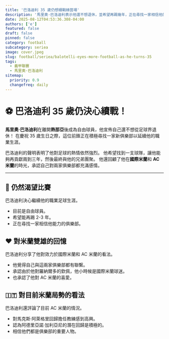 ```yaml
---
title: '巴洛迪利 35 歲仍想續戰綠茵場'
description: '馬里奧·巴洛迪利表示他還不想退休，並希望再踢幾年，正在尋找一家相信他的俱樂部。'
date: 2025-08-12T04:53:36.308-04:00
authors: ['e']
featured: false
draft: false
pinned: false
category: football
subcategory: seriea
image: cover.jpeg
slug: football/seriea/balotelli-eyes-more-football-as-he-turns-35
tags:
  - 義甲聯賽
  - 馬里奧·巴洛迪利
sitemap:
  priority: 0.9
  changefreq: daily
---
```


# ⚽ 巴洛迪利 35 歲仍決心續戰！

**馬里奧·巴洛迪利**在離開**熱那亞**後成為自由球員，他宣佈自己還不想從足球界退休！ 在慶祝 35 歲生日之際，這位前鋒正在積極尋找一家新俱樂部以延續他的職業生涯。

巴洛迪利的聲明表明了他對足球的熱情依然強烈。 他希望找到一支球隊，讓他能夠再貢獻兩到三年，然後最終與他的兄弟團聚。 他還回顧了他在**國際米蘭**和 **AC 米蘭**的時光，承認自己對兩家俱樂部都充滿感情。

---

## 🤔 仍然渴望比賽

巴洛迪利決心繼續他的職業足球生涯。

*   目前是自由球員。
*   希望能再踢 2-3 年。
*   正在尋找一家相信他能力的俱樂部。

## ❤️ 對米蘭雙雄的回憶

巴洛迪利分享了他對效力於國際米蘭和 AC 米蘭的看法。

*   他覺得自己與這兩家俱樂部都有聯繫。
*   承認由於他對羅納爾多的欽佩，他小時候是國際米蘭球迷。
*   也承認了他對 AC 米蘭的喜愛。

## 🇮🇹 對目前米蘭局勢的看法

巴洛迪利還評論了目前 AC 米蘭的情況。

*   對馬克斯·阿萊格里回歸擔任教練感到高興。
*   認為阿德里亞諾·加利亞尼的潛在回歸是積極的。
*   相信他們都是俱樂部的重要人物。
